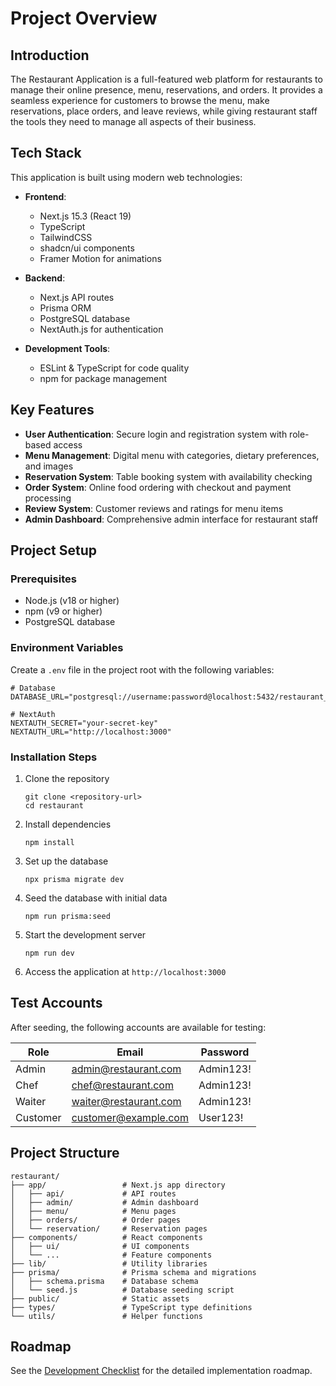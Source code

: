 # Project Overview

## Introduction

The Restaurant Application is a full-featured web platform for restaurants to manage their online presence, menu, reservations, and orders. It provides a seamless experience for customers to browse the menu, make reservations, place orders, and leave reviews, while giving restaurant staff the tools they need to manage all aspects of their business.

## Tech Stack

This application is built using modern web technologies:

- **Frontend**:
  - Next.js 15.3 (React 19)
  - TypeScript
  - TailwindCSS
  - shadcn/ui components
  - Framer Motion for animations

- **Backend**:
  - Next.js API routes
  - Prisma ORM
  - PostgreSQL database
  - NextAuth.js for authentication

- **Development Tools**:
  - ESLint & TypeScript for code quality
  - npm for package management

## Key Features

- **User Authentication**: Secure login and registration system with role-based access
- **Menu Management**: Digital menu with categories, dietary preferences, and images
- **Reservation System**: Table booking system with availability checking
- **Order System**: Online food ordering with checkout and payment processing
- **Review System**: Customer reviews and ratings for menu items
- **Admin Dashboard**: Comprehensive admin interface for restaurant staff

## Project Setup

### Prerequisites

- Node.js (v18 or higher)
- npm (v9 or higher)
- PostgreSQL database

### Environment Variables

Create a `.env` file in the project root with the following variables:

```
# Database
DATABASE_URL="postgresql://username:password@localhost:5432/restaurant_db"

# NextAuth
NEXTAUTH_SECRET="your-secret-key"
NEXTAUTH_URL="http://localhost:3000"
```

### Installation Steps

1. Clone the repository
   ```
   git clone <repository-url>
   cd restaurant
   ```

2. Install dependencies
   ```
   npm install
   ```

3. Set up the database
   ```
   npx prisma migrate dev
   ```

4. Seed the database with initial data
   ```
   npm run prisma:seed
   ```

5. Start the development server
   ```
   npm run dev
   ```

6. Access the application at `http://localhost:3000`

## Test Accounts

After seeding, the following accounts are available for testing:

| Role | Email | Password |
|------|-------|----------|
| Admin | admin@restaurant.com | Admin123! |
| Chef | chef@restaurant.com | Admin123! |
| Waiter | waiter@restaurant.com | Admin123! |
| Customer | customer@example.com | User123! |

## Project Structure

```
restaurant/
├── app/                 # Next.js app directory
│   ├── api/             # API routes
│   ├── admin/           # Admin dashboard
│   ├── menu/            # Menu pages
│   ├── orders/          # Order pages
│   └── reservation/     # Reservation pages
├── components/          # React components
│   ├── ui/              # UI components
│   └── ...              # Feature components
├── lib/                 # Utility libraries
├── prisma/              # Prisma schema and migrations
│   ├── schema.prisma    # Database schema
│   └── seed.js          # Database seeding script
├── public/              # Static assets
├── types/               # TypeScript type definitions
└── utils/               # Helper functions
```

## Roadmap

See the [Development Checklist](./development-checklist.md) for the detailed implementation roadmap. 